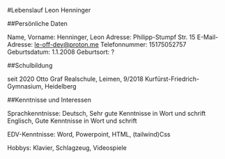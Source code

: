 #Lebenslauf Leon Henninger

##Persönliche Daten

Name, Vorname:   Henninger, Leon
Adresse:                Philipp-Stumpf Str. 15
E-Mail-Adresse:     le-off-dev@proton.me
Telefonnummer:    15175052757
Geburtsdatum:      1.1.2008
Geburtsort: ?

##Schulbildung

seit 2020                Otto Graf Realschule, Leimen, 
9/2018                    Kurfürst-Friedrich-Gymnasium, Heidelberg

##Kenntnisse und Interessen

Sprachkenntnisse: Deutsch, Sehr gute Kenntnisse in Wort und schrift
                               Englisch, Gute Kenntnisse in Wort und schrift

EDV-Kenntnisse:   Word, Powerpoint, HTML, (tailwind)Css

Hobbys:                  Klavier, Schlagzeug, Videospiele
